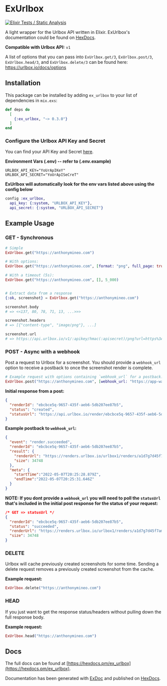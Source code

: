 # ExUrlbox
[![Elixir Tests / Static Analysis](https://github.com/amineo/ex_urlbox/actions/workflows/elixir.yml/badge.svg?branch=main)](https://github.com/amineo/ex_urlbox/actions/workflows/elixir.yml)

  A light wrapper for the Urlbox API written in Elixir. ExUrlbox's documentation could be found on [HexDocs](https://hexdocs.pm/ex_urlbox).

  **Compatible with Urlbox API:** `v1`

  A list of options that you can pass into `ExUrlbox.get/3`, `ExUrlbox.post/3`, `ExUrlbox.head/3`, and `ExUrlbox.delete/3` can be found here:
  https://urlbox.io/docs/options


## Installation
This package can be installed by adding `ex_urlbox` to your list of dependencies in `mix.exs`:

```elixir
def deps do
  [
    {:ex_urlbox, "~> 0.3.0"}
  ]
end
```

### Configure the Urlbox API Key and Secret
You can find your API Key and Secret [here](https://urlbox.io/dashboard/api).

**Environment Vars (.env) -- refer to (.env.example)**
```
URLBOX_API_KEY="YoUrApIKeY"
URLBOX_API_SECRET="YoUrApISeCreT"
```

**ExUrlbox will automatically look for the env vars listed above using the config below**
```elixir
config :ex_urlbox,
  api_key: {:system, "URLBOX_API_KEY"},
  api_secret: {:system, "URLBOX_API_SECRET"}
```



## Example Usage

### GET - Synchronous
  ```elixir
  # Simple
  ExUrlbox.get("https://anthonymineo.com")

  # With options:
  ExUrlbox.get("https://anthonymineo.com", [format: "png", full_page: true])

  # With a timeout (5s):
  ExUrlbox.get("https://anthonymineo.com", [], 5_000)


  # Extract data from a response
  {:ok, screenshot} = ExUrlbox.get("https://anthonymineo.com")

  screenshot.body
  # => <<137, 80, 78, 71, 13, ...>>>

  screenshot.headers
  # => [{"content-type", "image/png"}, ...]

  screenshot.url
  # => https://api.urlbox.io/v1/:apikey/hmac(:apisecret)/png?url=https%3A%2F%2Fwww.google.com&width=1024&height=768

  ```

### POST - Async with a webhook
  Post a request to Urlbox for a screenshot.
  You should provide a `webhook_url` option to receive a postback to once the screenshot render is complete.
  ```elixir
  # Example request with options containing `webhook_url` for a postback:
  ExUrlbox.post("https://anthonymineo.com", [webhook_url: "https://app-waiting-for-incoming-post.com/"])
  ```

  **Initial response from a post:**
  ```json
  {
    "renderId": "ebcbce5q-9657-435f-aeb6-5db207ee87b5",
    "status": "created",
    "statusUrl": "https://api.urlbox.io/render/ebcbce5q-9657-435f-aeb6-5db207ee87b5"
  }
```

**Example postback to `webhook_url`:**
```json
{
  "event": "render.succeeded",
  "renderId": "ebcbce5q-9657-435f-aeb6-5db207ee87b5",
  "result": {
    "renderUrl": "https://renders.urlbox.io/urlbox1/renders/a1d7g7d45f7am5a0a69cd3de/2022/5/7/ebcbce5q-9657-435f-aeb6-5db207ee87b5.png",
    "size": 34748
  },
  "meta": {
    "startTime":"2022-05-07T20:25:28.879Z",
    "endTime":"2022-05-07T20:25:31.646Z"
  }
}
```


**NOTE: If you dont provide a `webhook_url` you will need to poll the `statusUrl` that's included in the initial post response for the status of your request:**
```json
/* GET => statusUrl */
{
  "renderId": "ebcbce5q-9657-435f-aeb6-5db207ee87b5",
  "status":	"succeeded",
  "renderUrl": "https://renders.urlbox.io/urlbox1/renders/a1d7g7d45f7am5a0a69cd3de/2022/5/7/ebcbce5q-9657-435f-aeb6-5db207ee87b5.png",
  "size": 34748
}
```

### DELETE
Urlbox will cache previously created screenshots for some time. Sending a delete request removes a previously created screenshot from the cache.

**Example request:**
```elixir
ExUrlbox.delete("https://anthonymineo.com")
```

### HEAD
If you just want to get the response status/headers without pulling down the full response body.

**Example request:**
```elixir
ExUrlbox.head("https://anthonymineo.com")
```






## Docs
The full docs can be found at [https://hexdocs.pm/ex_urlbox](https://hexdocs.pm/ex_urlbox).

Documentation has been generated with [ExDoc](https://github.com/elixir-lang/ex_doc)
and published on [HexDocs](https://hexdocs.pm).
